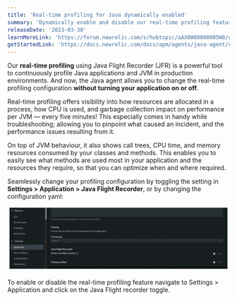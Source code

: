 ```yaml
---
title: 'Real-time profiling for Java dynamically enabled'
summary: 'Dynamically enable and disable our real-time profiling feature on the spot, without bouncing the application'
releaseDate: '2023-03-30'
learnMoreLink: 'https://forum.newrelic.com/s/hubtopic/aAX8W00000005W8/on-demand-realtime-profiling-for-java-applications'
getStartedLink: 'https://docs.newrelic.com/docs/apm/agents/java-agent/configuration/java-agent-configuration-config-file/#jfr-real-time-profiling'
---
```


Our **real-time profiling** using Java Flight Recorder (JFR) is a powerful tool to continuously profile Java applications and JVM in production environments. And now, the Java agent allows you to change the real-time profiling configuration **without turning your application on or off**.

Real-time profiling offers visibility into how resources are allocated in a process, how CPU is used, and garbage collection impact on performance per JVM — every five minutes! This especially comes in handy while troubleshooting; allowing you to pinpoint what caused an incident, and the performance issues resulting from it.

On top of JVM behaviour, it also shows call trees, CPU time, and memory resources consumed by your classes and methods. This enables you to easily see what methods are used most in your application and the resources they require, so that you can optimize when and where required.

Seamlessly change your profiling configuration by toggling the setting in **Settings > Application > Java Flight Recorder**, or by changing the configuration yaml: 

![Change your profiling configuration by toggling the setting in Settings > Application > Java Flight Recorder or by changing the configuration yaml.](./images/whats-new-03-30-profiler-dynamically-enabled.png "A screenshot showing real time profiling toggle in Application settings")
<figcaption>To enable or disable the real-time profiling feature navigate to Settings > Application and click on the Java Flight recorder toggle.</figcaption>
